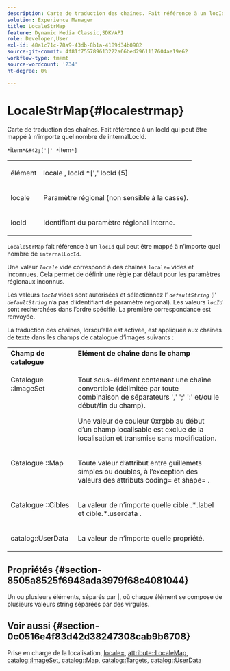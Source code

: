 ```yaml
---
description: Carte de traduction des chaînes. Fait référence à un locId qui peut être mappé à n’importe quel nombre de internalLocId.
solution: Experience Manager
title: LocaleStrMap
feature: Dynamic Media Classic,SDK/API
role: Developer,User
exl-id: 48a1c71c-78a9-43db-8b1a-4189d34b0982
source-git-commit: 4f81f755789613222a66bed2961117604ae19e62
workflow-type: tm+mt
source-wordcount: '234'
ht-degree: 0%

---
```


# LocaleStrMap{#localestrmap}

Carte de traduction des chaînes. Fait référence à un locId qui peut être mappé à n’importe quel nombre de internalLocId.

`*`item`*&#42;['|' *`item`*]`

<table id="simpletable_26A9A6904C85459F89DCDD98C14139CA"> 
 <tr class="strow"> 
  <td class="stentry"> <p> <span class="varname"> élément </span> </p> </td> 
  <td class="stentry"> <p> <span class="varname"> locale </span>, <span class="varname"> locId </span>*[',' <span class="varname"> locId &lbrace;5]</span> </p> </td> 
 </tr> 
 <tr class="strow"> 
  <td class="stentry"> <p> <span class="varname"> locale </span> </p> </td> 
  <td class="stentry"> <p>Paramètre régional (non sensible à la casse). </p> </td> 
 </tr> 
 <tr class="strow"> 
  <td class="stentry"> <p> <span class="varname"> locId </span> </p> </td> 
  <td class="stentry"> <p>Identifiant du paramètre régional interne. </p> </td> 
 </tr> 
</table>

`LocaleStrMap` fait référence à un `locId` qui peut être mappé à n’importe quel nombre de `internalLocId`.

Une valeur *`locale`* vide correspond à des chaînes `locale=` vides et inconnues. Cela permet de définir une règle par défaut pour les paramètres régionaux inconnus.

Les valeurs *`locId`* vides sont autorisées et sélectionnez l’ *`defaultString`* (l’ *`defaultString`* n’a pas d’identifiant de paramètre régional). Les valeurs *`locId`* sont recherchées dans l’ordre spécifié. La première correspondance est renvoyée.

La traduction des chaînes, lorsqu’elle est activée, est appliquée aux chaînes de texte dans les champs de catalogue d’images suivants :

<table id="table_EE0321F9890B45CA8C364178F5100D40"> 
 <tbody> 
  <tr valign="top"> 
   <td> <b>Champ de catalogue</b> </td> 
   <td> <b>Elément de chaîne dans le champ</b> </td> 
  </tr> 
  <tr valign="top"> 
   <td> <p> Catalogue <span class="codeph"> ::ImageSet </span> </p> </td> 
   <td> <p>Tout sous-élément contenant une chaîne convertible (délimitée par toute combinaison de séparateurs ',' ';' ':' et/ou le début/fin du champ). </p> <p>Une valeur de couleur <span class="codeph"> 0xrgbb </span> au début d’un champ localisable est exclue de la localisation et transmise sans modification. </p> </td> 
  </tr> 
  <tr valign="top"> 
   <td> <p> Catalogue <span class="codeph"> ::Map </span> </p> </td> 
   <td> <p>Toute valeur d’attribut entre guillemets simples ou doubles, à l’exception des valeurs des attributs <span class="codeph"> coding= </span> et <span class="codeph"> shape= </span> . </p> </td> 
  </tr> 
  <tr valign="top"> 
   <td> <p> Catalogue <span class="codeph"> ::Cibles </span> </p> </td> 
   <td> <p>La valeur de n’importe quelle cible <span class="filepath">.*.label </span> et <span class="filepath"> cible.*.userdata </span>. </p> </td> 
  </tr> 
  <tr valign="top"> 
   <td> <p> <span class="codeph"> catalog::UserData </span> </p> </td> 
   <td> <p>La valeur de n’importe quelle propriété. </p> </td> 
  </tr> 
 </tbody> 
</table>

## Propriétés {#section-8505a8525f6948ada3979f68c4081044}

Un ou plusieurs éléments, séparés par |, où chaque élément se compose de plusieurs valeurs string séparées par des virgules.

## Voir aussi {#section-0c0516e4f83d42d38247308cab9b6708}

Prise en charge de la localisation, [locale=](../../../../../is-api/http-ref/image-serving-api-ref/c-http-protocol-reference/c-command-reference/r-locale.md#reference-8a846b2fbc004a12821b956ed3b25cfb), [attribute::LocaleMap](../../../../../is-api/image-catalog/image-serving-api-ref/c-image-catalog-reference/c-attributes-reference/r-localemap.md#reference-49bbf598f8ea47c3a563755cef306318), [catalog::ImageSet](/help/aem-is-ir-api/is-api/image-catalog/image-serving-api-ref/c-image-catalog-reference/c-image-svg-data-reference/c-image-data-reference/r-imageset-cat.md), [catalog::Map](/help/aem-is-ir-api/is-api/image-catalog/image-serving-api-ref/c-image-catalog-reference/c-image-svg-data-reference/c-image-data-reference/r-map-cat.md), [catalog::Targets](/help/aem-is-ir-api/is-api/image-catalog/image-serving-api-ref/c-image-catalog-reference/c-image-svg-data-reference/c-image-data-reference/r-targets-cat.md), [catalog::UserData](/help/aem-is-ir-api/is-api/image-catalog/image-serving-api-ref/c-image-catalog-reference/c-image-svg-data-reference/c-image-data-reference/r-userdata-cat.md)
